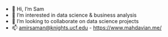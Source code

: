 - 👋 Hi, I’m Sam
- 👀 I’m interested in data science & business analysis
- 💞️ I’m looking to collaborate on data science projects
- 📫 amirsaman@knights.ucf.edu - https://www.mahdavian.me/

<!---
amiiiirsaman/amiiiirsaman is a ✨ special ✨ repository because its `README.md` (this file) appears on your GitHub profile.
You can click the Preview link to take a look at your changes.
--->
